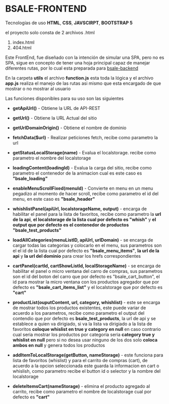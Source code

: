 # BSALE-FRONTEND

Tecnologías de uso **HTML**, **CSS**, **JAVSCIRPT**, **BOOTSTRAP 5**

el proyecto solo consta de 2 archivos .html

1. index.html
2. 404.html

Este FrontEnd, fue diseñado con la intención de simular una SPA, pero no es SPA, sigue en concepto de tener una hoja principal capaz de manejar diferentes rutas, por lo cual esta preparada para [bsale-backend](https://github.com/FRFWEB/bsale-test-backend)

En la carpeta **utils** el archivo **function.js** esta toda la lógica y el archivo **app.js** realiza el manejo de las rutas asi mismo que esta encargado de que mostrar o no mostrar al usuario

Las funciones disponibles para su uso son las siguientes

- **getApiUrl()** - Obtiene la URL de API-REST
- **getUrl()** - Obtiene la URL Actual del sitio

- **getUrlDomainOrigin()** - Obtiene el nombre de dominio

- **fetchData($url)** - Realizar peticiones fetch, recibe como parametro la url

- **getStatusLocalStorage(name)** - Evalua el localstorage. recibe como parametro el nombre del localstorage

- **loadingContent(loadingId)** - Evalua la carga del sitio, recibe como parametro el contenedor de la animacion cual es este caso es **"bsale_loading"**
- **enableMenuScrollFixed(menuId)** - Convierte en menu en un menu pegadizo al momento de hacer scroll, recibe como parametro el id del menu, en este caso es **"bsale_header"**
- **whishlistPanel(apiUrl, localstorageName, output)** - encarga de habilitar el panel para la lista de favoritos, recibe como parametro la **url de la api**, **el localstorage de la lista cual por defecto es "whish"** y **el output que por defecto es el contenedor de productos "bsale_test_products"**
- **loadAllCategories(menuListID, apiUrl, urlDomain)** - se encarga de cargar todas las categorias y colocarlo en el menu, sus parametros son el el id de la lista cual por defecto es **"bsale_menu_items"**, **la url de la api** y **la url del dominio** para crear los hrefs correspondientes
- **cartPanel(cartId, cartShowListId, localStorageName)** - se encarga de habilitar el panel o micro ventana del carro de compras, sus parametros son el id del boton del carro que por defecto es "bsale_cart_button", el id para mostrar la micro ventana con los productos agregador que por defecto es **"bsale_cart_items_list"** y el localstorage que por defecto es **"cart"**
- **productList(ouputContent, url, category, whishlist)** - este se encarga de mostrar todos los productos existentes, este puede variar de acuerdo a los parametros, recibe como parametro el output del contendio que por defecto es **bsale_test_products**, la url de api y se establece a quien va dirigiado, si va la lista va dirigiado a la lista de favoritos **coloque whislist en true y category en null** en caso contrario cual seria mostrar los productos por categoria seria **category true y whislist en null** pero si no desea usar ninguno de los dos solo **coloca ambos en null** y genera todos los productos

- **addItemToLocalStorage(getButton, nameStorage)** - este funciona para lista de favoritos (whislist) y para el carrito de compras (cart), de acuerdo a la opcion seleccionada este guarda la informacion en cart o whislish, como parametro recibe el button id o selector y la nombre del localstorage

- **deleteItemsCart(nameStorage)** - elimina el producto agregado al carrito, recibe como parametro el nombre de localstorage cual por defecto es **"cart"**
